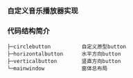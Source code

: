 ### 自定义音乐播放器实现

### 代码结构简介
```
├─circlebutton          自定义原型button
├─horizontalbutton      水平方向button
├─verticalbutton        竖直方向button
└─mainwindow            窗体总布局
```